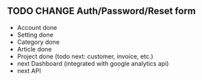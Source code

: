 ## TODO CHANGE Auth/Password/Reset form


- Account done
- Setting done
- Category done
- Article done
- Project done (todo next: customer, invoice, etc.)
- next Dashboard (integrated with google analytics api)
- next API
